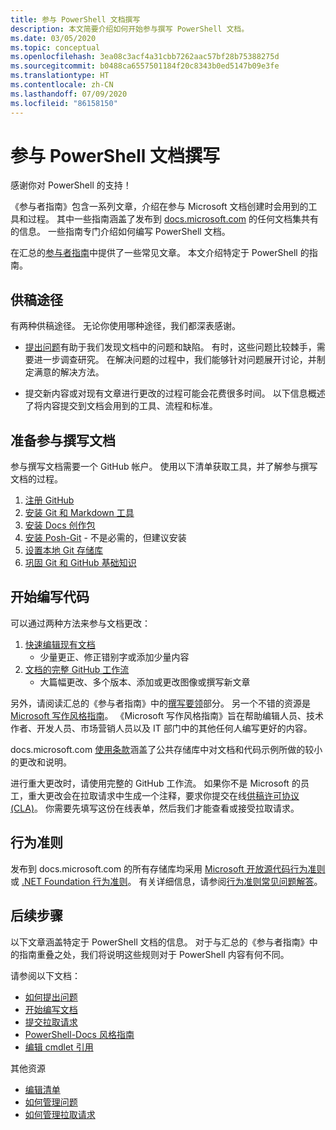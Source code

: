 ```yaml
---
title: 参与 PowerShell 文档撰写
description: 本文简要介绍如何开始参与撰写 PowerShell 文档。
ms.date: 03/05/2020
ms.topic: conceptual
ms.openlocfilehash: 3ea08c3acf4a31cbb7262aac57bf28b75388275d
ms.sourcegitcommit: b0488ca6557501184f20c8343b0ed5147b09e3fe
ms.translationtype: HT
ms.contentlocale: zh-CN
ms.lasthandoff: 07/09/2020
ms.locfileid: "86158150"
---
```

# <a name="contributing-to-powershell-documentation"></a>参与 PowerShell 文档撰写

感谢你对 PowerShell 的支持！

《参与者指南》包含一系列文章，介绍在参与 Microsoft 文档创建时会用到的工具和过程。 其中一些指南涵盖了发布到 [docs.microsoft.com][docs] 的任何文档集共有的信息。 一些指南专门介绍如何编写 PowerShell 文档。

在汇总的[参与者指南][contribute]中提供了一些常见文章。 本文介绍特定于 PowerShell 的指南。

## <a name="ways-to-contribute"></a>供稿途径

有两种供稿途径。 无论你使用哪种途径，我们都深表感谢。

- [提出问题][file-an-issue]有助于我们发现文档中的问题和缺陷。 有时，这些问题比较棘手，需要进一步调查研究。 在解决问题的过程中，我们能够针对问题展开讨论，并制定满意的解决方法。

- 提交新内容或对现有文章进行更改的过程可能会花费很多时间。 以下信息概述了将内容提交到文档会用到的工具、流程和标准。

## <a name="prepare-to-make-a-contribution"></a>准备参与撰写文档

参与撰写文档需要一个 GitHub 帐户。 使用以下清单获取工具，并了解参与撰写文档的过程。

1. [注册 GitHub](/contribute/get-started-setup-github)
1. [安装 Git 和 Markdown 工具](/contribute/get-started-setup-tools)
1. [安装 Docs 创作包](/contribute/how-to-write-docs-auth-pack)
1. [安装 Posh-Git][posh-git] - 不是必需的，但建议安装
1. [设置本地 Git 存储库](/contribute/get-started-setup-local)
1. [巩固 Git 和 GitHub 基础知识](/contribute/git-github-fundamentals)

## <a name="get-started-writing-docs"></a>开始编写代码

可以通过两种方法来参与文档更改：

1. [快速编辑现有文档](/contribute/#quick-edits-to-existing-documents)
   - 少量更正、修正错别字或添加少量内容
1. [文档的完整 GitHub 工作流](/contribute/how-to-write-workflows-major)
   - 大篇幅更改、多个版本、添加或更改图像或撰写新文章

另外，请阅读汇总的《参与者指南》中的[撰写要领](/contribute/style-quick-start)部分。 另一个不错的资源是 [Microsoft 写作风格指南][style-guide]。 《Microsoft 写作风格指南》旨在帮助编辑人员、技术作者、开发人员、市场营销人员以及 IT 部门中的其他任何人编写更好的内容。

docs.microsoft.com [使用条款][terms-of-use]涵盖了公共存储库中对文档和代码示例所做的较小的更改和说明。

进行重大更改时，请使用完整的 GitHub 工作流。 如果你不是 Microsoft 的员工，重大更改会在拉取请求中生成一个注释，要求你提交在线[供稿许可协议 (CLA)][cla]。 你需要先填写这份在线表单，然后我们才能查看或接受拉取请求。

## <a name="code-of-conduct"></a>行为准则

发布到 docs.microsoft.com 的所有存储库均采用 [Microsoft 开放源代码行为准则](https://opensource.microsoft.com/codeofconduct/)或 [.NET Foundation 行为准则](https://dotnetfoundation.org/code-of-conduct)。 有关详细信息，请参阅[行为准则常见问题解答](https://opensource.microsoft.com/codeofconduct/faq/)。

## <a name="next-steps"></a>后续步骤

以下文章涵盖特定于 PowerShell 文档的信息。 对于与汇总的《参与者指南》中的指南重叠之处，我们将说明这些规则对于 PowerShell 内容有何不同。

请参阅以下文档：

- [如何提出问题](file-an-issue.md)
- [开始编写文档](get-started-writing.md)
- [提交拉取请求](pull-requests.md)
- [PowerShell-Docs 风格指南](powershell-style-guide.md)
- [编辑 cmdlet 引用](editing-cmdlet-ref.md)

其他资源

- [编辑清单](editorial-checklist.md)
- [如何管理问题](managing-issues.md)
- [如何管理拉取请求](managing-pull-requests.md)

<!--link refs-->
[cla]: https://cla.microsoft.com/
[contribute]: /contribute/
[docs]: https://docs.microsoft.com/
[file-an-issue]: file-an-issue.md
[posh-git]: https://www.powershellgallery.com/packages/posh-git
[psdocs]: /powershell
[style-guide]: /style-guide/welcome/
[terms-of-use]: /legal/termsofuse
